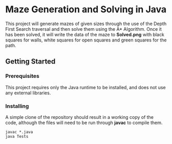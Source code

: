 # Maze Generation and Solving in Java

This project will generate mazes of given sizes through the use of the Depth First Search traversal and then solve them using the A* Algorithm. Once it has been solved, it will write the data of the maze to **Solved.png** with black squares for walls, white squares for open squares and green squares for the path.

## Getting Started

### Prerequisites

This project requires only the Java runtime to be installed, and does not use any external libraries.

### Installing

A simple clone of the repository should result in a working copy of the code, although the files will need to be run through **javac** to compile them.

```
javac *.java
java Tests
```
